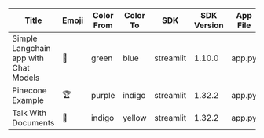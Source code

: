 | Title                                 | Emoji | Color From | Color To | SDK       | SDK Version | App File | License | URL                                                              |
| ------------------------------------- | ----- | ---------- | -------- | --------- | ----------- | -------- | ------- | ---------------------------------------------------------------- |
| Simple Langchain app with Chat Models | 🚀    | green      | blue     | streamlit | 1.10.0      | app.py   | mit     | https://huggingface.co/spaces/dan-earth-616/Simple_Langchain_App |
| Pinecone Example                      | 🏆    | purple     | indigo   | streamlit | 1.32.2      | app.py   | mit     | https://huggingface.co/spaces/dan-earth-616/Pinecone_Example     |
| Talk With Documents                   | 🐢    | indigo     | yellow   | streamlit | 1.32.2      | app.py   | mit     | https://huggingface.co/spaces/dan-earth-616/Talk-with-documents  |
